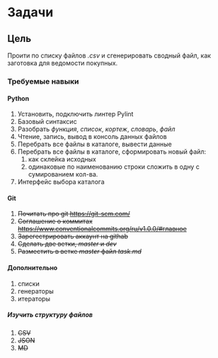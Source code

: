# Задачи
## Цель
Проити по списку файлов *.csv* и сгенерировать сводный файл, как заготовка для ведомости покупных.

### Требуемые навыки
#### Python
1. Установить, подключить линтер Pylint
1. Базовый синтаксис
1. Разобрать *функция*, *список*, *кортеж*, *словарь*, *файл*
1. Чтение, запись, вывод в консоль данных файлов
1. Перебрать все файлы в каталоге, вывести данные 
1. Перебрать все файлы в каталоге, сформировать новый файл: 
    1. как склейка исходных
    2. одинаковые по наименованию строки сложить в одну с сумированием кол-ва.
1. Интерфейс выбора каталога

#### Git
1. ~~Почитать про git https://git-scm.com/~~
1. ~~Соглашение о коммитах https://www.conventionalcommits.org/ru/v1.0.0/#главное~~
1. ~~Зарегестрировать аккаунт на githab~~
1. ~~Сделать две ветки, *master* и *dev*~~
1. ~~Разместить в ветке *master* файл *task.md*~~

#### Дополнительно
1. списки
1. генераторы
1. итераторы

##### Изучить структуру файлов
1. ~~CSV~~
1. ~~JSON~~
1. ~~MD~~

